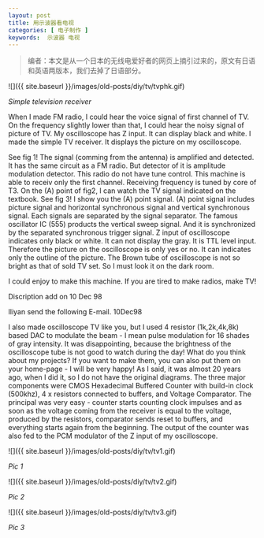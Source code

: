 ```yaml
---
layout: post
title: 用示波器看电视
categories: [ 电子制作 ]
keywords:  示波器 电视
---
```


> 编者：本文是从一个日本的无线电爱好者的网页上摘引过来的，原文有日语和英语两版本，我们去掉了日语部分。

![]({{ site.baseurl }}/images/old-posts/diy/tv/tvphk.gif)

*Simple television receiver*

When I made FM radio, I could hear the voice signal of first channel of TV. On the frequency slightly lower than that, I could hear the noisy signal of picture of TV. My oscilloscope has Z input. It can display black and white. I made the simple TV receiver. It displays the picture on my oscilloscope.

See fig 1! The signal (comming from the antenna) is amplified and detected. It has the same circuit as a FM radio. But detector of it is amplitude modulation detector. This radio do not have tune control. This machine is able to receiv only the first channel. Receiving frequency is tuned by core of T3. On the (A) point of fig2, I can watch the TV signal indicated on the textbook. See fig 3! I show you the (A) point signal. (A) point signal includes picture signal and horizontal synchronous signal and vertical synchronous signal. Each signals are separated by the signal separator. The famous oscillator IC (555) products the vertical sweep signal. And it is synchronized by the separated synchronous trigger signal. Z input of oscilloscope indicates only black or white. It can not display the gray. It is TTL level input. Therefore the picture on the oscilloscope is only yes or no. It can indicates only the outline of the picture. The Brown tube of oscilloscope is not so bright as that of sold TV set. So I must look it on the dark room.

I could enjoy to make this machine. If you are tired to make radios, make TV!

Discription add on 10 Dec 98

Iliyan send the following E-mail. 10Dec98

I also made oscilloscope TV like you, but I used 4 resistor (1k,2k,4k,8k) based DAC to modulate the beam - I mean pulse modulation for 16 shades of gray intensity. It was disappointing, because the brightness of the oscilloscope tube is not good to watch during the day! What do you think about my projects? If you want to make them, you can also put them on your home-page - I will be very happy! As I said, it was almost 20 years ago, when I did it, so I do not have the original diagrams. The three major components were CMOS Hexadecimal Buffered Counter with build-in clock (500khz), 4 x resistors connected to buffers, and Voltage Comparator. The principal was very easy - counter starts counting clock impulses and as soon as the voltage coming from the receiver is equal to the voltage, produced by the resistors, comparator sends reset to buffers, and everything starts again from the beginning. The output of the counter was also fed to the PCM modulator of the Z input of my oscilloscope.

![]({{ site.baseurl }}/images/old-posts/diy/tv/tv1.gif)

*Pic 1*

![]({{ site.baseurl }}/images/old-posts/diy/tv/tv2.gif)

*Pic 2*

![]({{ site.baseurl }}/images/old-posts/diy/tv/tv3.gif)

*Pic 3*